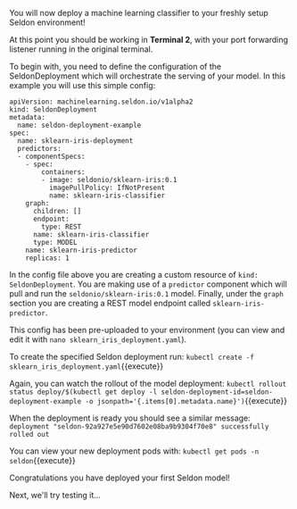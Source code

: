 You will now deploy a machine learning classifier to your freshly setup Seldon environment!

At this point you should be working in **Terminal 2**, with your port forwarding listener running in the original terminal. 

To begin with, you need to define the configuration of the SeldonDeployment which will orchestrate the serving of your model. In this example you will use this simple config: 
```
apiVersion: machinelearning.seldon.io/v1alpha2
kind: SeldonDeployment
metadata:
  name: seldon-deployment-example
spec:
  name: sklearn-iris-deployment
  predictors:
  - componentSpecs:
    - spec:
        containers:
        - image: seldonio/sklearn-iris:0.1
          imagePullPolicy: IfNotPresent
          name: sklearn-iris-classifier
    graph:
      children: []
      endpoint:
        type: REST
      name: sklearn-iris-classifier
      type: MODEL
    name: sklearn-iris-predictor
    replicas: 1
```

In the config file above you are creating a custom resource of `kind: SeldonDeployment`. You are making use of a `predictor` component which will pull and run the `seldonio/sklearn-iris:0.1` model. Finally, under the `graph` section you are creating a REST model endpoint called `sklearn-iris-predictor`. 

This config has been pre-uploaded to your environment (you can view and edit it with `nano sklearn_iris_deployment.yaml`).

To create the specified Seldon deployment run:
`kubectl create -f sklearn_iris_deployment.yaml`{{execute}}

Again, you can watch the rollout of the model deployment:
`kubectl rollout status deploy/$(kubectl get deploy -l seldon-deployment-id=seldon-deployment-example -o jsonpath='{.items[0].metadata.name}')`{{execute}}

When the deployment is ready you should see a similar message: `deployment "seldon-92a927e5e90d7602e08ba9b9304f70e8" successfully rolled out`

You can view your new deployment pods with: `kubectl get pods -n seldon`{{execute}}

Congratulations you have deployed your first Seldon model! 

Next, we'll try testing it...